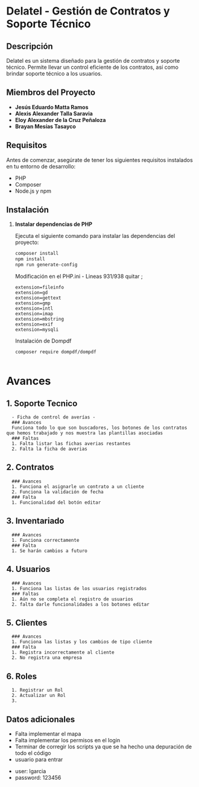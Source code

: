 # Delatel - Gestión de Contratos y Soporte Técnico

## Descripción

Delatel es un sistema diseñado para la gestión de contratos y soporte técnico. Permite llevar un control eficiente de los contratos, así como brindar soporte técnico a los usuarios.

## Miembros del Proyecto

- **Jesús Eduardo Matta Ramos**
- **Alexis Alexander Talla Saravia**
- **Eloy Alexander de la Cruz Peñaloza**
- **Brayan Mesías Tasayco**

## Requisitos

Antes de comenzar, asegúrate de tener los siguientes requisitos instalados en tu entorno de desarrollo:

- PHP
- Composer
- Node.js y npm




## Instalación

1. **Instalar dependencias de PHP**

   Ejecuta el siguiente comando para instalar las dependencias del proyecto:

   ```bash
   composer install
   npm install
   npm run generate-config
   ```

   Modificación en el PHP.ini - Lineas 931/938 quitar ;
   ```
   extension=fileinfo
   extension=gd
   extension=gettext
   extension=gmp
   extension=intl
   extension=imap
   extension=mbstring
   extension=exif
   extension=mysqli
   ```

   Instalación de Dompdf
   ```
   composer require dompdf/dompdf


   ```

# Avances
   ## 1. Soporte Tecnico
      - Ficha de control de averías -
      ### Avances
      Funciona todo lo que son buscadores, los botones de los contratos que hemos trabajado y nos muestra las plantillas asociadas
      ### Faltas
      1. Falta listar las fichas averias restantes
      2. Falta la ficha de averias 
   ## 2. Contratos
      ### Avances
      1. Funciona el asignarle un contrato a un cliente
      2. Funciona la validación de fecha 
      ### Falta
      1. Funcionalidad del botón editar
   ## 3. Inventariado
      ### Avances
      1. Funciona correctamente
      ### Falta
      1. Se harán cambios a futuro
   ## 4. Usuarios
      ### Avances
      1. Funciona las listas de los usuarios registrados
      ### Faltas
      1. Aún no se completa el registro de usuarios
      2. falta darle funcionalidades a los botones editar
   ## 5. Clientes
      ### Avances
      1. Funciona las listas y los cambios de tipo cliente
      ### Falta
      1. Registra incorrectamente al cliente
      2. No registra una empresa
   ## 6. Roles
      1. Registrar un Rol
      2. Actualizar un Rol
      3.
   ## Datos adicionales
   * Falta implementar el mapa
   * Falta implementar los permisos en el login 
   * Terminar de corregir los scripts ya que se ha hecho una depuración de todo el código
   * usuario para entrar
   - user: lgarcia
   - password: 123456
    


